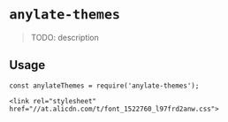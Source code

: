 # `anylate-themes`

> TODO: description

## Usage

```
const anylateThemes = require('anylate-themes');

<link rel="stylesheet" href="//at.alicdn.com/t/font_1522760_l97frd2anw.css">
```
